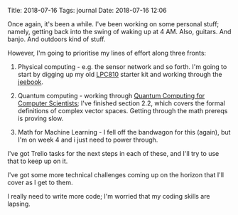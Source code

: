 Title: 2018-07-16
Tags: journal
Date: 2018-07-16 12:06

Once again, it's been a while. I've been working on some personal stuff;
namely, getting back into the swing of waking up at 4 AM. Also, guitars. And
banjo. And outdoors kind of stuff.

However, I'm going to prioritise my lines of effort along three fronts:

1. Physical computing - e.g. the sensor network and so forth. I'm going to
   start by digging up my old [LPC810](https://www.adafruit.com/product/1336)
   starter kit and working through the [jeebook](https://leanpub.com/jeebook/read).

2. Quantum computing - working through [Quantum Computing for Computer Scientists](https://www.cambridge.org/core/books/quantum-computing-for-computer-scientists/8AEA723BEE5CC9F5C03FDD4BA850C711);
   I've finished section 2.2, which covers the formal definitions of complex
   vector spaces. Getting through the math prereqs is proving slow.

3. Math for Machine Learning - I fell off the bandwagon for this (again), but
   I'm on week 4 and i just need to power through.

I've got Trello tasks for the next steps in each of these, and I'll try to use
that to keep up on it.

I've got some more technical challenges coming up on the horizon that I'll
cover as I get to them.

I really need to write more code; I'm worried that my coding skills are
lapsing.